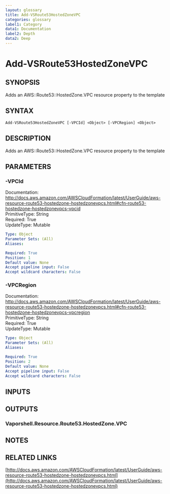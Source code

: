 ```yaml
---
layout: glossary
title: Add-VSRoute53HostedZoneVPC
categories: glossary
label1: Category
data1: Documentation
label2: Depth
data2: Deep
---
```


# Add-VSRoute53HostedZoneVPC

## SYNOPSIS
Adds an AWS::Route53::HostedZone.VPC resource property to the template

## SYNTAX

```
Add-VSRoute53HostedZoneVPC [-VPCId] <Object> [-VPCRegion] <Object>
```

## DESCRIPTION
Adds an AWS::Route53::HostedZone.VPC resource property to the template

## PARAMETERS

### -VPCId
Documentation: http://docs.aws.amazon.com/AWSCloudFormation/latest/UserGuide/aws-resource-route53-hostedzone-hostedzonevpcs.html#cfn-route53-hostedzone-hostedzonevpcs-vpcid    
PrimitiveType: String    
Required: True    
UpdateType: Mutable

```yaml
Type: Object
Parameter Sets: (All)
Aliases: 

Required: True
Position: 1
Default value: None
Accept pipeline input: False
Accept wildcard characters: False
```

### -VPCRegion
Documentation: http://docs.aws.amazon.com/AWSCloudFormation/latest/UserGuide/aws-resource-route53-hostedzone-hostedzonevpcs.html#cfn-route53-hostedzone-hostedzonevpcs-vpcregion    
PrimitiveType: String    
Required: True    
UpdateType: Mutable

```yaml
Type: Object
Parameter Sets: (All)
Aliases: 

Required: True
Position: 2
Default value: None
Accept pipeline input: False
Accept wildcard characters: False
```

## INPUTS

## OUTPUTS

### Vaporshell.Resource.Route53.HostedZone.VPC

## NOTES

## RELATED LINKS

[http://docs.aws.amazon.com/AWSCloudFormation/latest/UserGuide/aws-resource-route53-hostedzone-hostedzonevpcs.html](http://docs.aws.amazon.com/AWSCloudFormation/latest/UserGuide/aws-resource-route53-hostedzone-hostedzonevpcs.html)

